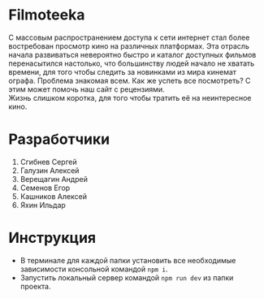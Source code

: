 # Filmoteeka
С массовым распространением доступа к сети интернет стал более востребован просмотр кино на различных платформах.
Эта отрасль начала развиваться невероятно быстро и каталог доступных фильмов перенасытился настолько,
что большинству людей начало
не хватать времени, для того чтобы следить за новинками из мира кинемат
ографа. Проблема знакомая всем. Как же успеть все посмотреть? С этим может помочь наш сайт с рецензиями.   
Жизнь слишком коротка, для того чтобы тратить её на неинтересное кино.
# Разработчики
1. Сгибнев Сергей
2. Галузин Алексей
3. Верещагин Андрей
4. Семенов Егор
5. Кашников Алексей
6. Яхин Ильдар
# Инструкция
- В терминале для каждой папки установить все необходимые зависимости консольной командой `npm i`.  
- Запустить локальный сервер командой `npm run dev` из папки проекта.
